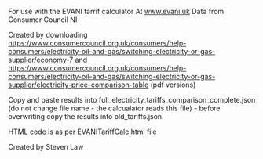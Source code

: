 For use with the EVANI tarrif calculator
At www.evani.uk
Data from Consumer Council NI

Created by downloading https://www.consumercouncil.org.uk/consumers/help-consumers/electricity-oil-and-gas/switching-electricity-or-gas-supplier/economy-7
and https://www.consumercouncil.org.uk/consumers/help-consumers/electricity-oil-and-gas/switching-electricity-or-gas-supplier/electricity-price-comparison-table
(pdf versions)

Copy and paste results into full_electricity_tariffs_comparison_complete.json (do not change file name - the calcualator reads this file) - before overwriting copy the results into old_tariffs.json.

HTML code is as per EVANITariffCalc.html file

Created by Steven Law
